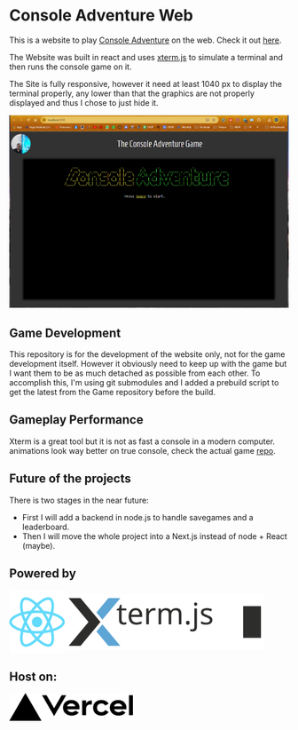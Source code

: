 # Console Adventure Web

This is a website to play [Console Adventure](www.github.com/vtmattedi/consoleadventure) on the web.
Check it out [here](https://www.consoleadventure.com).

The Website was built in react and uses [xterm.js](https://xtermjs.org/) to simulate a terminal and then runs the console game on it.

The Site is fully responsive, however it need at least 1040 px to display the terminal properly, any lower than that the graphics are not properly displayed and thus I chose to just hide it.

![widthwarning](Assets/responsive.gif)

## Game Development

This repository is for the development of the website only, not for the game development itself.
However it obviously need to keep up with the game  but I want them to be as much detached as possible from each other. To accomplish this, I'm using git submodules and I added a prebuild script to get the latest from the Game repository before the build. 

## Gameplay Performance
Xterm is a great tool but it is not as fast a console in a modern computer. animations look
way better on true console, check the actual game [repo](www.github.com/vtmattedi/consoleadventure).

## Future of the projects

There is two stages in the near future:

* First I will add a backend in node.js to handle savegames and a leaderboard.
* Then I will move the whole project into a Next.js instead of node + React (maybe).

## Powered by

<div style="display:flex; align-items: center;">
<img src="./Assets/reactlogo.svg" width="100">
<img src="./Assets/xtermlogo.svg" height ="100">
</div>

## Host on:

<img src="./Assets/vercellogo.svg" height ="50">
